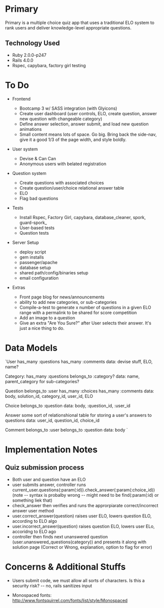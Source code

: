 Primary
=======

Primary is a multiple choice quiz app that uses a traditional ELO system to rank users and deliver knowledge-level appropriate questions.

Technology Used
---------------

* Ruby 2.0.0-p247
* Rails 4.0.0
* Rspec, capybara, factory girl testing

To Do
=====

* Frontend
  * Bootcamp 3 w/ SASS integration (with Glyicons)
  * Create user dashboard (user controls, ELO, create question, answer new question with changeable category)
  * Define answer selection, answer submit, and load new question animations
  * Small content means lots of space. Go big. Bring back the side-nav, give it a good 1/3 of the page width, and style boldly.

* User system
  * Devise & Can Can
  * Anonymous users with belated registration

* Question system
  * Create questions with associated choices 
  * Create question/user/choice relational answer table
  * ELO
  * Flag bad questions

* Tests
  * Install Rspec, Factory Girl, capybara, database_cleaner, spork, guard-spork_
  * User-based tests
  * Question tests

* Server Setup
  * deploy script
  * gem installs
  * passenger/apache
  * database setup
  * shared path/config/binaries setup
  * email configuration

* Extras
  * Front page blog for news/announcements
  * ability to add new categories, or sub-categories
  * Compile-a-test to generate x number of questions in a given ELO range with a permalink to be shared for score competition
  * Add an image to a question
  * Give an extra "Are You Sure?" after User selects their answer. It's just a nice thing to do.

Data Models
===========

`User
  has_many :questions
  has_many :comments
  data: devise stuff, ELO, name? 

Category:
  has_many :questions
  belongs_to :category?
  data: name, parent_category for sub-categories?

Question
  belongs_to :user
  has_many :choices
  has_many :comments
  data: body, solution_id, category_id, user_id, ELO

Choice
  belongs_to :question
  data: body, :question_id, :user_id

Answer
  some sort of relationshional table for storing a user's answers to questions
  data: user_id, question_id, choice_id


Comment
  belongs_to :user
  belongs_to :question
  data: body
`

Implementation Notes
====================

Quiz submission process
-----------------------

* Both user and question have an ELO
* user submits answer, controller runs current_user.questions(:param(:id)).check_answer(:param(:choice_id)) (note -- syntax is probalby wrong -- might need to be find(:param(:id) or something liek that)
* check_answer then verifies and runs the approrpiarate correct/incorrect answer user method
* user.correct_answer(question) raises user ELO, lowers question ELO, according to ELO algo
* user.incorrect_answer(question) raises question ELO, lowers user ELo, accoridng to ELO ago
* controller then finds next unanswered question (user.unanswered_questions(category)) and presents it along with solution page (Correct or Wrong, explanation, option to flag for error)

Concerns & Additional Stuffs
========

* Users submit code, we must allow all sorts of characters. Is this a security risk?
-- no, rails sanitizes input

* Monospaced fonts: http://www.fontsquirrel.com/fonts/list/style/Monospaced

